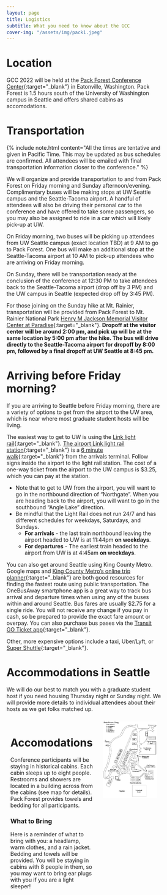 ```yaml
---
layout: page
title: Logistics
subtitle: What you need to know about the GCC
cover-img: "/assets/img/pack1.jpeg"
---
```


# Location

GCC 2022 will be held at the [Pack Forest Conference Center](https://www.packforest.org/index.html){:target="_blank"} in Eatonville, Washington. Pack Forest is 1.5 hours south of the University of Washington campus in Seattle and offers shared cabins as accomodations.

# Transportation

{% include note.html content="All the times are tentative and given in Pacific Time. This may be updated as bus schedules are confirmed. All attendees will be emailed with final transportation information closer to the conference." %}

We will organize and provide transportation to and from Pack Forest on Friday morning and Sunday afternoon/evening. Complimentary buses will be making stops at UW Seattle campus and the Seattle-Tacoma airport. A handful of attendees will also be driving their personal car to the conference and have offered to take some passengers, so you may also be assigned to ride in a car which will likely pick-up at UW.

On Friday morning, two buses will be picking up attendees from UW Seattle campus (exact location TBD) at 9 AM to go to Pack Forest. One bus will make an additional stop at the Seattle-Tacoma airport at 10 AM to pick-up attendees who are arriving on Friday morning. 

On Sunday, there will be transportation ready at the conclusion of the conference at 12:30 PM to take attendees back to the Seattle-Tacoma airport (drop off by 3 PM) and the UW campus in Seattle (expected drop off by 3:45 PM).

For those joining on the Sunday hike at Mt. Rainier, transportation will be provided from Pack Forest to Mt. Rainier National Park [Henry M Jackson Memorial Visitor Center at Paradise](https://www.nps.gov/mora/planyourvisit/hours.htm){:target="_blank"}. __Dropoff at the visitor center will be around 2:00 pm, and pick up will be at the same location by 5:00 pm after the hike. The bus will drive directly to the Seattle-Tacoma airport for dropoff by 8:00 pm, followed by a final dropoff at UW Seattle at 8:45 pm.__

# Arriving before Friday morning?

If you are arriving to Seattle before Friday morning, there are a variety of options to get from the airport to the UW area, which is near where most graduate student hosts will be living. 

The easiest way to get to UW is using the [Link light rail](https://www.soundtransit.org/ride-with-us/routes-schedules/1-line?direction=0&at=1663311600000&view=table&route_tab=schedule&stops_0=1_990006%2C1_99913&stops_1=1_99914%2C1_990005){:target="_blank"}. [The airport Link light rail station](https://goo.gl/maps/MFiKQZGPqKDStkGs7){:target="_blank"} is a [6 minute walk](https://www.google.com/maps/dir/Baggage+Claim/SeaTac%2FAirport+Station,+SeaTac,+WA+98188/@47.4445536,-122.3004904,18z/data=!3m1!4b1!4m14!4m13!1m5!1m1!1s0x54905df11b7c57ef:0x380d4344d586c6f1!2m2!1d-122.3016775!2d47.4439441!1m5!1m1!1s0x54905cac071112b3:0x305efe0d2b8c1b56!2m2!1d-122.2969!2d47.44538!3e2){:target="_blank"} from the arrivals terminal. Follow signs inside the airport to the light rail station. The cost of a one-way ticket from the airport to the UW campus is $3.25, which you can pay at the station. 
- Note that to get to UW from the airport, you will want to go in the northbound direction of “Northgate”. When you are heading back to the airport, you will want to go in the southbound “Angle Lake” direction. 
- Be mindful that the Light Rail does not run 24/7 and has different schedules for weekdays, Saturdays, and Sundays.
  - __For arrivals__ - the last train northbound leaving the airport headed to UW is at 11:44pm __on weekdays__.
  - __For departures__ - The earliest train headed to the airport from UW is at 4:45am __on weekdays__.

You can also get around Seattle using King County Metro. Google maps and [King County Metro’s online trip planner](https://tripplanner.kingcounty.gov/#/app/tripplanning){:target="_blank"} are both good resources for finding the fastest route using public transportation. The OneBusAway smartphone app is a great way to track bus arrival and departure times when using any of the buses within and around Seattle. Bus fares are usually $2.75 for a single ride. You will not receive any change if you pay in cash, so be prepared to provide the exact fare amount or overpay. You can also purchase bus pases via the [Transit GO Ticket app](https://kingcounty.gov/depts/transportation/metro/fares-orca/transit-go-ticket.aspx){:target="_blank"}.

Other, more expensive options include a taxi, Uber/Lyft, or [Super Shuttle](http://www.shuttlefare.com/seattle_tacoma_airport_shuttle_sea){:target="_blank"}.

# Accommodations in Seattle

We will do our best to match you with a graduate student host if you need housing Thursday night or Sunday night. We will provide more details to individual attendees about their hosts as we get folks matched up.

<style>
* {
  box-sizing: border-box;
}

/* Create two unequal columns that floats next to each other */
.column {
  float: left;
  padding: 10px;
}

.left {
  width: 60%;
}

.right {
  width: 40%;
}

/* Clear floats after the columns */
.row:after {
  content: "";
  display: table;
  clear: both;
}
</style>
<body>
<div class="row">
  <div class="column left" style="background-color: site.page-col;">
    <h1>Accomodations</h1>
    <p>Conference participants will be staying in historical cabins. Each cabin sleeps up to eight people. Restrooms and showers are located in a building across from the cabins (see map for details). Pack Forest provides towels and bedding for all participants.</p>
    <h3>What to Bring</h3>
    <p>Here is a reminder of what to bring with you: a headlamp, warm clothes, and a rain jacket. Bedding and towels will be provided. You will be staying in cabins with 8 people in them, so you may want to bring ear plugs with you if you are a light sleeper!</p>
  </div>
  <div class="column right" style="background-color: site.page-col;">
    <img src="/assets/img/pfcc_map.png" alt="Pack Forest Conference Center Map">
  </div>
</div>
</body>